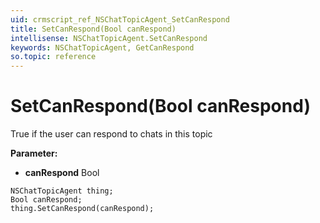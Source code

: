 ```yaml
---
uid: crmscript_ref_NSChatTopicAgent_SetCanRespond
title: SetCanRespond(Bool canRespond)
intellisense: NSChatTopicAgent.SetCanRespond
keywords: NSChatTopicAgent, GetCanRespond
so.topic: reference
---
```


# SetCanRespond(Bool canRespond)

True if the user can respond to chats in this topic

**Parameter:** 
* **canRespond** Bool

```crmscript
NSChatTopicAgent thing;
Bool canRespond;
thing.SetCanRespond(canRespond);
```

